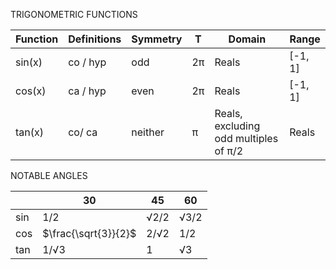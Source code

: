 
TRIGONOMETRIC  FUNCTIONS

|Function |Definitions |Symmetry |T  |Domain                                |Range   |
|---------|------------|---------|---|--------------------------------------|--------|
|sin(x)   |co / hyp    |odd      |2π |Reals                                 |[-1, 1] |
|cos(x)   |ca / hyp    |even     |2π |Reals                                 |[-1, 1] |
|tan(x)   |co/ ca      |neither  |π  |Reals, excluding odd multiples of π/2 |Reals   |


NOTABLE ANGLES

|    |30   |45   |60   |
|----|-----|-----|-----|
|sin |$1/2$  |√2/2 |√3/2 |
|cos |$\frac{\sqrt{3}}{2}$ |2/√2 |1/2  |
|tan |1/√3 |1    |√3   |
